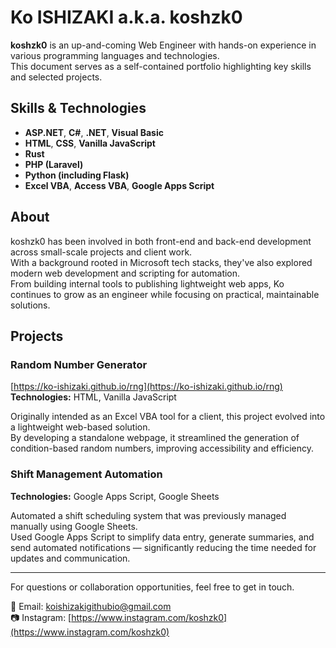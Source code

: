 # Ko ISHIZAKI a.k.a. koshzk0

**koshzk0** is an up-and-coming Web Engineer with hands-on experience in various programming languages and technologies.  
This document serves as a self-contained portfolio highlighting key skills and selected projects.

## Skills & Technologies

- **ASP.NET**, **C#**, **.NET**, **Visual Basic**
- **HTML**, **CSS**, **Vanilla JavaScript**
- **Rust**
- **PHP (Laravel)**  
- **Python (including Flask)**  
- **Excel VBA**, **Access VBA**, **Google Apps Script**

## About

koshzk0 has been involved in both front-end and back-end development across small-scale projects and client work.  
With a background rooted in Microsoft tech stacks, they've also explored modern web development and scripting for automation.  
From building internal tools to publishing lightweight web apps, Ko continues to grow as an engineer while focusing on practical, maintainable solutions.

## Projects

### Random Number Generator  
[https://ko-ishizaki.github.io/rng](https://ko-ishizaki.github.io/rng)  
**Technologies:** HTML, Vanilla JavaScript  

Originally intended as an Excel VBA tool for a client, this project evolved into a lightweight web-based solution.  
By developing a standalone webpage, it streamlined the generation of condition-based random numbers, improving accessibility and efficiency.

### Shift Management Automation  
**Technologies:** Google Apps Script, Google Sheets  

Automated a shift scheduling system that was previously managed manually using Google Sheets.  
Used Google Apps Script to simplify data entry, generate summaries, and send automated notifications — significantly reducing the time needed for updates and communication.

---

For questions or collaboration opportunities, feel free to get in touch.

📧 Email: [koishizakigithubio@gmail.com](mailto:koishizakigithubio@gmail.com)  
📷 Instagram: [https://www.instagram.com/koshzk0](https://www.instagram.com/koshzk0)

